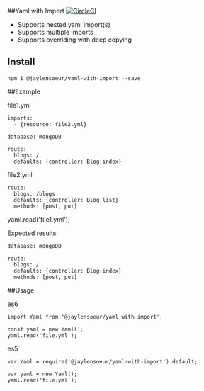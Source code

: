 ##Yaml with Import
[![CircleCI](https://circleci.com/gh/jaylensoeur/yaml-with-import/tree/master.svg?style=svg)](https://circleci.com/gh/jaylensoeur/yaml-with-import/tree/master)
- Supports nested yaml import(s)
- Supports multiple imports
- Supports overriding with deep copying  

## Install
````
npm i @jaylensoeur/yaml-with-import --save
````

##Example

file1.yml

````
imports:
  - {resource: file2.yml}

database: mongoDB

route:
  blogs: /
  defaults: {controller: Blog:index}
````

file2.yml
````
route:
  blogs: /blogs
  defaults: {controller: Blog:list}
  methods: [post, put]

````

yaml.read('file1.yml');

Expected results:

````
database: mongoDB

route:
  blogs: /
  defaults: {controller: Blog:index}
  methods: [post, put]
````

##Usage:

es6

````
import Yaml from '@jaylensoeur/yaml-with-import';

const yaml = new Yaml();
yaml.read('file.yml');
````

es5
````
var Yaml = require('@jaylensoeur/yaml-with-import').default;

var yaml = new Yaml();
yaml.read('file.yml');
````


